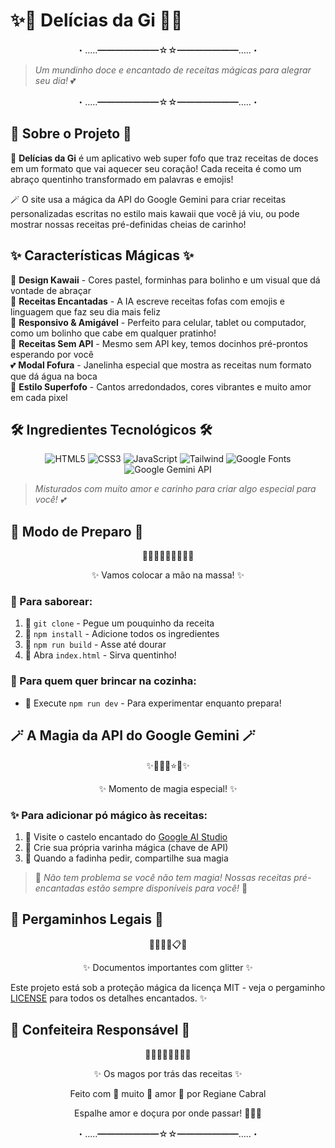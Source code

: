 # ✨🧁 Delícias da Gi 🍰✨

<p align="center">
  ・‥…━━━━━━━☆☆━━━━━━━…‥・
</p>

> *Um mundinho doce e encantado de receitas mágicas para alegrar seu dia!* 💕

<p align="center">
  ・‥…━━━━━━━☆☆━━━━━━━…‥・
</p>

## 🌈 Sobre o Projeto 🌈

🍭 **Delícias da Gi** é um aplicativo web super fofo que traz receitas de doces em um formato que vai aquecer seu coração! Cada receita é como um abraço quentinho transformado em palavras e emojis!

🪄 O site usa a mágica da API do Google Gemini para criar receitas personalizadas escritas no estilo mais kawaii que você já viu, ou pode mostrar nossas receitas pré-definidas cheias de carinho!

## ✨ Características Mágicas ✨

💖 **Design Kawaii** - Cores pastel, forminhas para bolinho e um visual que dá vontade de abraçar  
🌟 **Receitas Encantadas** - A IA escreve receitas fofas com emojis e linguagem que faz seu dia mais feliz  
📱 **Responsivo & Amigável** - Perfeito para celular, tablet ou computador, como um bolinho que cabe em qualquer pratinho!  
🧁 **Receitas Sem API** - Mesmo sem API key, temos docinhos pré-prontos esperando por você  
💕 **Modal Fofura** - Janelinha especial que mostra as receitas num formato que dá água na boca  
🎀 **Estilo Superfofo** - Cantos arredondados, cores vibrantes e muito amor em cada pixel

## 🛠️ Ingredientes Tecnológicos 🛠️

<p align="center">
  <img src="https://img.shields.io/badge/HTML5-E34F26?style=for-the-badge&logo=html5&logoColor=white" alt="HTML5" />
  <img src="https://img.shields.io/badge/CSS3-1572B6?style=for-the-badge&logo=css3&logoColor=white" alt="CSS3" />
  <img src="https://img.shields.io/badge/JavaScript-F7DF1E?style=for-the-badge&logo=javascript&logoColor=black" alt="JavaScript" />
  <img src="https://img.shields.io/badge/Tailwind_CSS-38B2AC?style=for-the-badge&logo=tailwind-css&logoColor=white" alt="Tailwind" />
  <img src="https://img.shields.io/badge/Google_Fonts-4285F4?style=for-the-badge&logo=google&logoColor=white" alt="Google Fonts" />
  <img src="https://img.shields.io/badge/Google_Gemini-8E44AD?style=for-the-badge&logo=google&logoColor=white" alt="Google Gemini API" />
</p>

> *Misturados com muito amor e carinho para criar algo especial para você! 💕*

## 🍴 Modo de Preparo 🍴

<p align="center">
  🧁👩‍🍳🥣🧠🎂👨‍🍳🍰
</p>
<p align="center">
  ✨ Vamos colocar a mão na massa! ✨
</p>

### 🧁 Para saborear:

1. 🍧 `git clone` - Pegue um pouquinho da receita
2. 🧂 `npm install` - Adicione todos os ingredientes 
3. 🍳 `npm run build` - Asse até dourar
4. 🍰 Abra `index.html` - Sirva quentinho!

### 🍬 Para quem quer brincar na cozinha:
- 🔄 Execute `npm run dev` - Para experimentar enquanto prepara!

## 🪄 A Magia da API do Google Gemini 🪄

<p align="center">
  ✨🔮🌟💫⭐🌠✨
</p>
<p align="center">
  ✨ Momento de magia especial! ✨
</p>

### ✨ Para adicionar pó mágico às receitas:

1. 🌟 Visite o castelo encantado do [Google AI Studio](https://ai.google.dev/)
2. 🔮 Crie sua própria varinha mágica (chave de API)
3. 🎀 Quando a fadinha pedir, compartilhe sua magia

> 💭 *Não tem problema se você não tem magia! Nossas receitas pré-encantadas estão sempre disponíveis para você!* 💖

## 📜 Pergaminhos Legais 📜

<p align="center">
  🧾📃📑📝📋📄
</p>
<p align="center">
  ✨ Documentos importantes com glitter ✨
</p>

Este projeto está sob a proteção mágica da licença MIT - veja o pergaminho [LICENSE](LICENSE) para todos os detalhes encantados. ✨

## 💝 Confeiteira Responsável 💝

<p align="center">
  👩‍🍳👑💕👨‍🍳💫🧁
</p>
<p align="center">
  ✨ Os magos por trás das receitas ✨
</p>

<p align="center">
  Feito com 💖 muito 💖 amor 💖 por Regiane Cabral
</p>

<p align="center">
  Espalhe amor e doçura por onde passar! 🧁✨🍰
</p>

<p align="center">
  ・‥…━━━━━━━☆☆━━━━━━━…‥・
</p>